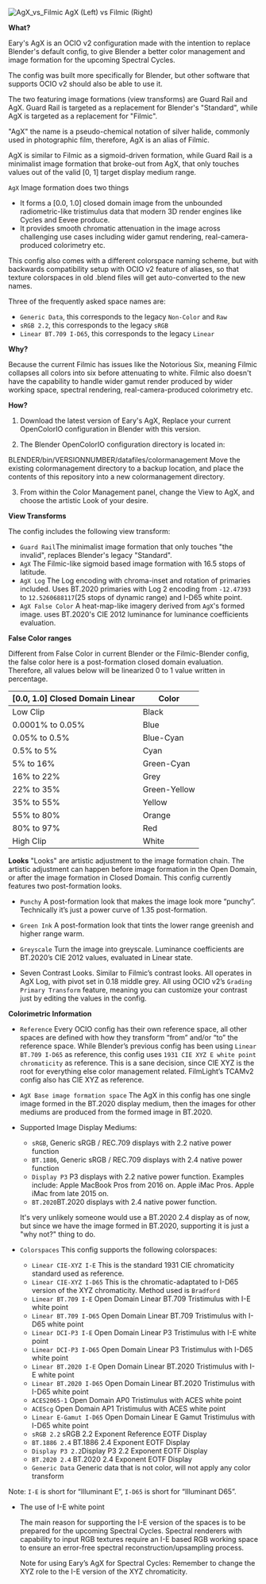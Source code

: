![AgX_vs_Filmic](https://user-images.githubusercontent.com/59176246/228416284-fe8e5a45-2dbb-4edf-bb36-52906c32a813.png)
AgX (Left) vs Filmic (Right)

**What?**


Eary's AgX is an OCIO v2 configuration made with the intention to replace Blender's default config, to give Blender a better color management and image formation for the upcoming Spectral Cycles.

The config was built more specifically for Blender, but other software that supports OCIO v2 should also be able to use it. 

The two featuring image formations (view transforms) are Guard Rail and AgX. Guard Rail is targeted as a replacement for Blender's "Standard", while AgX is targeted as a replacement for "Filmic".

"AgX" the name is a pseudo-chemical notation of silver halide, commonly used in photographic film, therefore, AgX is an alias of Filmic.

AgX is similar to Filmic as a sigmoid-driven formation, while Guard Rail is a minimalist image formation that broke-out from AgX, that only touches values out of the valid [0, 1] target display medium range. 

`AgX` Image formation does two things
- It forms a [0.0, 1.0] closed domain image from the unbounded radiometric-like tristimulus data that modern 3D render engines like Cycles and Eevee produce. 
- It provides smooth chromatic attenuation in the image across challenging use cases including wider gamut rendering, real-camera-produced colorimetry etc.

This config also comes with a different colorspace naming scheme, but with backwards compatibility setup with OCIO v2 feature of aliases, so that texture colorspaces in old .blend files will get auto-converted to the new names. 

Three of the frequently asked space names are:
- `Generic Data`, this corresponds to the legacy `Non-Color` and `Raw`
- `sRGB 2.2`, this corresponds to the legacy `sRGB`
- `Linear BT.709 I-D65`, this corresponds to the legacy `Linear`

**Why?**

Because the current Filmic has issues like the Notorious Six, meaning Filmic collapses all colors into six before attenuating to white. Filmic also doesn't have the capability to handle wider gamut render produced by wider working space, spectral rendering, real-camera-produced colorimetry etc. 

**How?**

1. Download the latest version of Eary's AgX, Replace your current OpenColorIO configuration in Blender with this version.

2. The Blender OpenColorIO configuration directory is located in:

  BLENDER/bin/VERSIONNUMBER/datafiles/colormanagement
  Move the existing colormanagement directory to a backup location, and place the contents of this repository into a new colormanagement directory.

3. From within the Color Management panel, change the View to AgX, and choose the artistic Look of your desire.

**View Transforms**

The config includes the following view transform:
- `Guard Rail`The minimalist image formation that only touches "the invalid", replaces Blender's legacy "Standard".
- `AgX` The Filmic-like sigmoid based image formation with 16.5 stops of latitude.
- `AgX Log` The Log encoding with chroma-inset and rotation of primaries included. Uses BT.2020 primaries with Log 2 encoding from `-12.47393` to `12.5260688117`(25 stops of dynamic range) and I-D65 white point.
- `AgX False Color` A heat-map-like imagery derived from `AgX`'s formed image. uses BT.2020's CIE 2012 luminance for luminance coefficients evaluation. 

**False Color ranges**

Different from False Color in current Blender or the Filmic-Blender config, the false color here is a post-formation closed domain evaluation. Therefore, all values below will be linearized 0 to 1 value written in percentage.

[0.0, 1.0] Closed Domain Linear | Color 
---- | ---- 
Low Clip | Black 
0.0001% to 0.05% | Blue
0.05% to 0.5% | Blue-Cyan
0.5% to 5% | Cyan
5% to 16% | Green-Cyan
16% to 22% | Grey
22% to 35% | Green-Yellow
35% to 55% | Yellow
55% to 80% | Orange
80% to 97% | Red
High Clip | White


**Looks**
"Looks" are artistic adjustment to the image formation chain. The artistic adjustment can happen before image formation in the Open Domain, or after the image formation in Closed Domain. This config currently features two post-formation looks.

- `Punchy` A post-formation look that makes the image look more “punchy”. Technically it’s just a power curve of 1.35 post-formation.

- `Green Ink` A post-formation look that tints the lower range greenish and higher range warm.

- `Greyscale` Turn the image into greyscale. Luminance coefficients are BT.2020’s CIE 2012 values, evaluated in Linear state.

-  Seven Contrast Looks. Similar to Filmic’s contrast looks. All operates in AgX Log, with pivot set in 0.18 middle grey. All using OCIO v2’s `Grading Primary Transform` feature, meaning you can customize your contrast just by editing the values in the config.

**Colorimetric Information**

- `Reference` Every OCIO config has their own reference space, all other spaces are defined with how they transform “from” and/or “to” the reference space.  While Blender’s previous config has been using `Linear BT.709 I-D65` as reference, this config uses `1931 CIE XYZ E white point chromaticity` as reference. This is a sane decision, since CIE XYZ is the root for everything else color management related. FilmLight’s TCAMv2 config also has CIE XYZ as reference. 

- `AgX Base image formation space` The AgX in this config has one single image formed in the BT.2020 display medium, then the images for other mediums are produced from the formed image in BT.2020.

- Supported Image Display Mediums:

  - `sRGB`, Generic sRGB / REC.709 displays with 2.2 native power function
  - `BT.1886`, Generic sRGB / REC.709 displays with 2.4 native power function
  - `Display P3` P3 displays with 2.2 native power function. Examples include:
    Apple MacBook Pros from 2016 on.
    Apple iMac Pros.
    Apple iMac from late 2015 on.
  - `BT.2020`BT.2020 displays with 2.4 native power function.

  It's very unlikely someone would use a BT.2020 2.4 display as of now, but since we have the image formed in BT.2020, supporting it is just a "why not?" thing to do.


 - `Colorspaces`
    This config supports the following colorspaces:
   - `Linear CIE-XYZ I-E` This is the standard 1931 CIE chromaticity standard used as reference.
   - `Linear CIE-XYZ I-D65` This is the chromatic-adaptated to I-D65 version of the XYZ chromaticity. Method used is `Bradford`
   - `Linear BT.709 I-E` Open Domain Linear BT.709 Tristimulus with I-E white point
   - `Linear BT.709 I-D65` Open Domain Linear BT.709 Tristimulus with I-D65 white point
   - `Linear DCI-P3 I-E` Open Domain Linear P3 Tristimulus with I-E white point
   - `Linear DCI-P3 I-D65` Open Domain Linear P3 Tristimulus with I-D65 white point
   - `Linear BT.2020 I-E` Open Domain Linear BT.2020 Tristimulus with I-E white point
   - `Linear BT.2020 I-D65` Open Domain Linear BT.2020 Tristimulus with I-D65 white point
   - `ACES2065-1` Open Domain AP0 Tristimulus with ACES white point
   - `ACEScg` Open Domain AP1 Tristimulus with ACES white point
   - `Linear E-Gamut I-D65` Open Domain Linear E Gamut Tristimulus with I-D65 white point
   - `sRGB 2.2` sRGB 2.2 Exponent Reference EOTF Display
   - `BT.1886 2.4` BT.1886 2.4 Exponent EOTF Display
   - `Display P3 2.2`Display P3 2.2 Exponent EOTF Display
   - `BT.2020 2.4` BT.2020 2.4 Exponent EOTF Display
   - `Generic Data` Generic data that is not color, will not apply any color transform

  Note: `I-E` is short for “Illuminant E”, `I-D65` is short for “Illuminant D65”.

 - The use of I-E white point
 
      The main reason for supporting the I-E version of the spaces is to be prepared for the upcoming Spectral Cycles. Spectral renderers with capability to input RGB textures require an I-E based RGB working space to ensure an error-free spectral reconstruction/upsampling process. 

      Note for using Eary’s AgX for Spectral Cycles: Remember to change the XYZ role to the I-E version of the XYZ chromaticity.   

